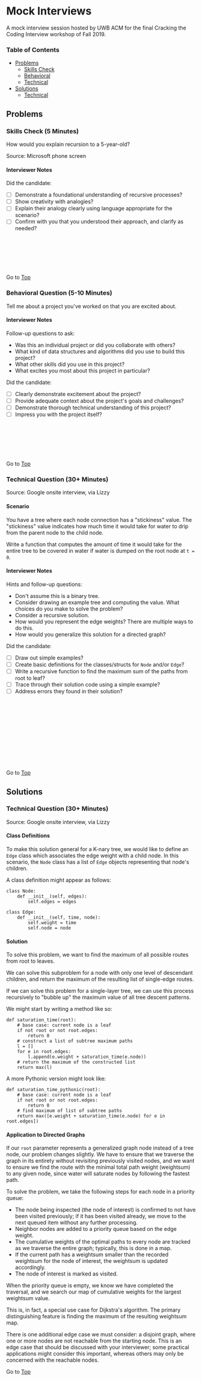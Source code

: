 <!-- Don't remove -->
<a name="top"/>

# Mock Interviews

A mock interview session hosted by UWB ACM for the final Cracking 
the Coding Interview workshop of Fall 2019.

### Table of Contents

* [Problems](#problems)
  * [Skills Check](#p1)
  * [Behavioral](#p2)
  * [Technical](#p3)
* [Solutions](#solutions)
  * [Technical](#s3)

<!-- Don't remove -->
<a name="problems"/>

## Problems

<a name="p1"/>

### Skills Check (5 Minutes)

How would you explain recursion to a 5-year-old?

Source: Microsoft phone screen

#### Interviewer Notes

Did the candidate:

- [ ] Demonstrate a foundational understanding of recursive processes?
- [ ] Show creativity with analogies?
- [ ] Explain their analogy clearly using language appropriate for the scenario?
- [ ] Confirm with you that you understood their approach, and clarify as needed?

<br/><br/><br/><br/><br/>

<!-- Don't remove -->
Go to [Top](#top)

<!-- Don't remove -->
<a name="p2"/>

### Behavioral Question (5-10 Minutes)

Tell me about a project you've worked on that you are excited about.

#### Interviewer Notes

Follow-up questions to ask:

* Was this an individual project or did you collaborate with others?
* What kind of data structures and algorithms did you use to build this project?
* What other skills did you use in this project?
* What excites you most about this project in particular?

Did the candidate:

- [ ] Clearly demonstrate excitement about the project?
- [ ] Provide adequate context about the project's goals and challenges?
- [ ] Demonstrate thorough technical understanding of this project?
- [ ] Impress you with the project itself?

<br/><br/><br/><br/><br/>

<!-- Don't remove -->
Go to [Top](#top)

<!-- Don't remove -->
<a name="p3"/>

### Technical Question (30+ Minutes)

Source: Google onsite interview, via Lizzy

#### Scenario

You have a tree where each node connection has a "stickiness" value. 
The "stickiness" value indicates how much time it would take for water 
to drip from the parent node to the child node.

Write a function that computes the amount of time it would take for 
the entire tree to be covered in water if water is dumped on the root 
node at `t = 0`.

#### Interviewer Notes

Hints and follow-up questions:

- Don't assume this is a binary tree.
- Consider drawing an example tree and computing the value. What choices do you make to solve the problem?
- Consider a recursive solution.
- How would you represent the edge weights? There are multiple ways to do this.
- How would you generalize this solution for a directed graph?

Did the candidate:

- [ ] Draw out simple examples?
- [ ] Create basic definitions for the classes/structs for `Node` and/or `Edge`?
- [ ] Write a recursive function to find the maximum sum of the paths from root to leaf?
- [ ] Trace through their solution code using a simple example?
- [ ] Address errors they found in their solution?

<br/><br/><br/><br/><br/>
<br/><br/><br/><br/><br/>

<!-- Don't remove -->
Go to [Top](#top)

<!-- Don't remove -->
<a name="solutions"/>

## Solutions

<!-- Don't remove -->
<a name="s3"/>

### Technical Question (30+ Minutes)

Source: Google onsite interview, via Lizzy

#### Class Definitions

To make this solution general for a K-nary tree, we would like to define 
an `Edge` class which associates the edge weight with a child node. 
In this scenario, the `Node` class has a list of `Edge` objects 
representing that node's children.

A class definition might appear as follows:

```python3
class Node:
    def __init__(self, edges):
        self.edges = edges

class Edge:
    def __init__(self, time, node):
        self.weight = time
        self.node = node
```

#### Solution 

To solve this problem, we want to find the maximum of all possible 
routes from root to leaves. 

We can solve this subproblem for a node with only one level of 
descendant children, and return the maximum of the resulting list of 
single-edge routes.

If we can solve this problem for a single-layer tree, we can use this 
process recursively to "bubble up" the maximum value of all tree 
descent patterns.

We might start by writing a method like so:

```python3
def saturation_time(root):
    # base case: current node is a leaf
    if not root or not root.edges:
        return 0
    # construct a list of subtree maximum paths
    l = []
    for e in root.edges:
        l.append(e.weight + saturation_time(e.node))
    # return the maximum of the constructed list
    return max(l)
```

A more Pythonic version might look like:

```python3
def saturation_time_pythonic(root):
    # base case: current node is a leaf
    if not root or not root.edges:
        return 0
    # find maximum of list of subtree paths
    return max([e.weight + saturation_time(e.node) for e in root.edges])
```

#### Application to Directed Graphs

If our `root` parameter represents a generalized graph node instead of 
a tree node, our problem changes slightly. We have to ensure that we 
traverse the graph in its entirety without revisiting previously 
visited nodes, and we want to ensure we find the route with the minimal 
total path weight (weightsum) to any given node, since water will 
saturate nodes by following the fastest path.

To solve the problem, we take the following steps for each node in a 
priority queue:

* The node being inspected (the node of interest) is confirmed to not 
    have been visited previously; if it has been visited already, we 
    move to the next queued item without any further processing.
* Neighbor nodes are added to a priority queue based on the edge weight.
* The cumulative weights of the optimal paths to every node are tracked 
    as we traverse the entire graph; typically, this is done in a map.
* If the current path has a weightsum smaller than the recorded weightsum 
    for the node of interest, the weightsum is updated accordingly.
* The node of interest is marked as visited.

When the priority queue is empty, we know we have completed the traversal, 
and we search our map of cumulative weights for the largest weightsum 
value.

This is, in fact, a special use case for Dijkstra's algorithm. The 
primary distinguishing feature is finding the maximum of the resulting 
weightsum map.

There is one additional edge case we must consider: a disjoint graph, 
where one or more nodes are not reachable from the starting node. This 
is an edge case that should be discussed with your interviewer; some 
practical applications might consider this important, whereas others 
may only be concerned with the reachable nodes.

<!-- Don't remove -->
Go to [Top](#top)

